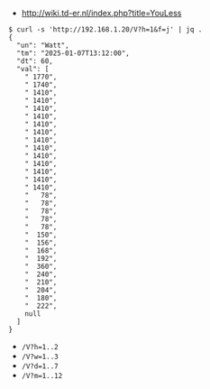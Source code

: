 - http://wiki.td-er.nl/index.php?title=YouLess

```
$ curl -s 'http://192.168.1.20/V?h=1&f=j' | jq .
{
  "un": "Watt",
  "tm": "2025-01-07T13:12:00",
  "dt": 60,
  "val": [
    " 1770",
    " 1740",
    " 1410",
    " 1410",
    " 1410",
    " 1410",
    " 1410",
    " 1410",
    " 1410",
    " 1410",
    " 1410",
    " 1410",
    " 1410",
    " 1410",
    " 1410",
    "   78",
    "   78",
    "   78",
    "   78",
    "   78",
    "  150",
    "  156",
    "  168",
    "  192",
    "  360",
    "  240",
    "  210",
    "  204",
    "  180",
    "  222",
    null
  ]
}
```

- `/V?h=1..2`
- `/V?w=1..3`
- `/V?d=1..7`
- `/V?m=1..12`
